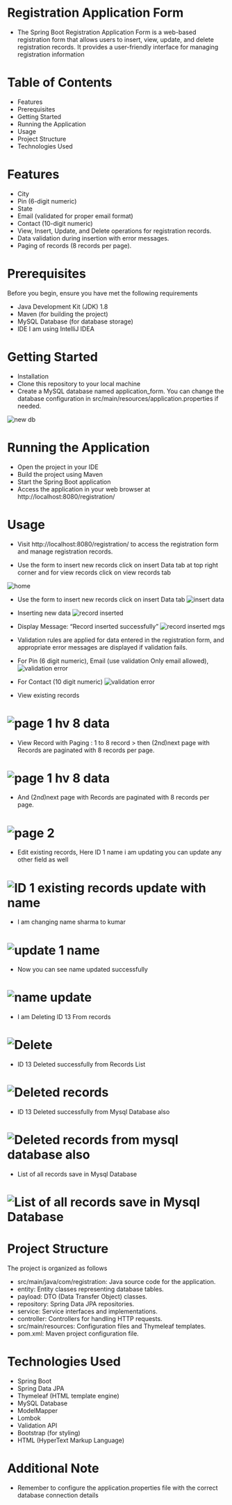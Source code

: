 # Registration Application Form
* The Spring Boot Registration Application Form is a web-based registration form that allows users to insert, view, update, and delete registration records. It provides a user-friendly interface for managing registration information

# Table of Contents
* Features
* Prerequisites
* Getting Started
* Running the Application
* Usage
* Project Structure
* Technologies Used

# Features
* City
* Pin (6-digit numeric)
* State
* Email (validated for proper email format)
* Contact (10-digit numeric)
* View, Insert, Update, and Delete operations for registration records.
* Data validation during insertion with error messages.
* Paging of records (8 records per page).

# Prerequisites
Before you begin, ensure you have met the following requirements

* Java Development Kit (JDK) 1.8
* Maven (for building the project)
* MySQL Database (for database storage)
* IDE I am using IntelliJ IDEA

# Getting Started
* Installation
* Clone this repository to your local machine
* Create a MySQL database named application_form. You can change the database configuration in src/main/resources/application.properties if needed.

![new db](https://github.com/paragERJ2EE/registration/assets/147278310/e429199f-d2c2-42ce-a92d-ca40c80a5353)

  
# Running the Application
* Open the project in your IDE
* Build the project using Maven
* Start the Spring Boot application
* Access the application in your web browser at http://localhost:8080/registration/

# Usage
* Visit http://localhost:8080/registration/ to access the registration form and manage registration records.

* Use the form to insert new records click on insert Data tab at top right corner and for view records click on view records tab
  
![home](https://github.com/paragERJ2EE/registration/assets/147278310/cbfc5647-3179-4d29-bc7c-38e80796319b)

*  Use the form to insert new records click on insert Data tab
![insert data](https://github.com/paragERJ2EE/registration/assets/147278310/2eda3ceb-59c2-4c07-8d80-b14026108852)

* Inserting new data
![record inserted](https://github.com/paragERJ2EE/registration/assets/147278310/e4d610c3-63e2-479b-b87e-79591b6a815d)

* Display Message: “Record inserted successfully”
![record inserted mgs](https://github.com/paragERJ2EE/registration/assets/147278310/304861ac-ad5a-46c6-a44a-7cecf430038b)

* Validation rules are applied for data entered in the registration form, and appropriate error messages are displayed if validation fails.
*  For Pin (6 digit numeric), Email (use validation Only email allowed),
![validation error](https://github.com/paragERJ2EE/registration/assets/147278310/e808a263-f8cd-419b-8e3a-9c3f846a2b6c)

* For Contact (10 digit numeric)
![validation error](https://github.com/paragERJ2EE/registration/assets/147278310/85f6c255-5dfb-4f93-a287-5800b51a9ebe)


*  View existing records
# ![page 1 hv 8 data](https://github.com/paragERJ2EE/registration/assets/147278310/05169dd7-ad9e-422e-8615-caef52aefa60)


* View Record with Paging : 1 to 8 record > then (2nd)next page with Records are paginated with 8 records per page.
# ![page 1 hv 8 data](https://github.com/paragERJ2EE/registration/assets/147278310/acc2995a-027b-42f3-87fd-4d6bb0226af5)


* And (2nd)next page with Records are paginated with 8 records per page.
# ![page 2](https://github.com/paragERJ2EE/registration/assets/147278310/56f5c308-1299-4ee3-bf2c-5f07d18bb1ab)


* Edit existing records, Here ID 1 name i am updating you can update any other field as well
# ![ID 1 existing records update with name](https://github.com/paragERJ2EE/registration/assets/147278310/8358688b-ec43-4b4f-9c1f-9b5b001d709e)

* I am changing name sharma to kumar
# ![update 1 name](https://github.com/paragERJ2EE/registration/assets/147278310/48f4859f-d37a-410f-8e94-3c8f2ef90b07)

* Now you can see name updated successfully
# ![name update](https://github.com/paragERJ2EE/registration/assets/147278310/14c4f76c-0dc0-4d40-aba2-2885c6791a5a)

* I am Deleting ID 13 From records 
# ![Delete](https://github.com/paragERJ2EE/registration/assets/147278310/4ba047b7-0b1a-4155-9467-fba392855372)

* ID 13 Deleted successfully from Records List
# ![Deleted records](https://github.com/paragERJ2EE/registration/assets/147278310/35feb310-3beb-43c4-be32-9225016dce4c)

*  ID 13 Deleted successfully from Mysql Database also
# ![Deleted records from mysql database also](https://github.com/paragERJ2EE/registration/assets/147278310/c3594213-5642-42c6-a66e-db6a023d32cb)


* List of all records save in Mysql Database
# ![List of all records save in Mysql Database](https://github.com/paragERJ2EE/registration/assets/147278310/e8fc3b23-e59e-40da-9df4-b7b9cf89d0e2)


# Project Structure
The project is organized as follows

* src/main/java/com/registration: Java source code for the application.
* entity: Entity classes representing database tables.
* payload: DTO (Data Transfer Object) classes.
* repository: Spring Data JPA repositories.
* service: Service interfaces and implementations.
* controller: Controllers for handling HTTP requests.
* src/main/resources: Configuration files and Thymeleaf templates.
* pom.xml: Maven project configuration file.

# Technologies Used
* Spring Boot
* Spring Data JPA
* Thymeleaf (HTML template engine)
* MySQL Database
* ModelMapper
* Lombok
* Validation API
* Bootstrap (for styling)
* HTML (HyperText Markup Language)

# Additional Note
* Remember to configure the application.properties file with the correct database connection details

